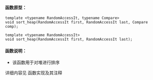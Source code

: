 
#### 函数原型：
```
template <typename RandomAccessIt, typename Compare>
void sort_heap(RandomAccessIt first, RandomAccessIt last, Compare comp);

template <typename RandomAccessIt>
void sort_heap(RandomAccessIt first, RandomAccessIt last);
```

#### 函数说明：
* 该函数用于对堆进行排序

详细内容见 函数实现及其注释

